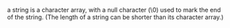 a string is a character array, with a
null character (\0) used to mark the end of the string. (The length of a string can be
shorter than its character array.)
